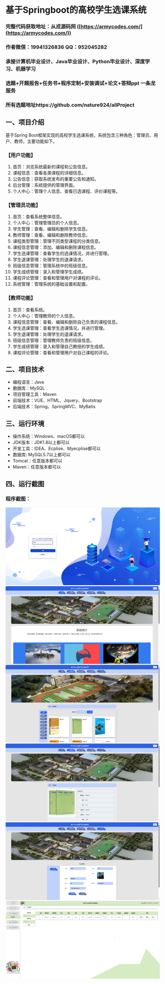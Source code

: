 基于Springboot的高校学生选课系统
=
### 完整代码获取地址：从戎源码网 ([https://armycodes.com/](https://armycodes.com/))
### 作者微信：19941326836  QQ：952045282 
### 承接计算机毕业设计、Java毕业设计、Python毕业设计、深度学习、机器学习
### 选题+开题报告+任务书+程序定制+安装调试+论文+答辩ppt 一条龙服务
### 所有选题地址https://github.com/nature924/allProject

一、项目介绍
---
基于Spring Boot框架实现的高校学生选课系统，系统包含三种角色：管理员、用户、教师，主要功能如下。

### 【用户功能】
1. 首页：浏览系统最新的课程和公告信息。
2. 课程信息：查看各类课程的详细信息。
3. 公告信息：获取系统发布的重要公告和通知。
4. 后台管理：系统提供的管理界面。
5. 个人中心：管理个人信息、查看已选课程、评价课程等。

### 【管理员功能】
1. 首页：查看系统整体信息。
2. 个人中心：管理管理员的个人信息。
3. 学生管理：查看、编辑和删除学生信息。
4. 教师管理：查看、编辑和删除教师信息。
5. 课程类型管理：管理不同类型课程的分类信息。
6. 课程信息管理：添加、编辑和删除课程信息。
7. 学生选课管理：查看学生的选课情况，并进行管理。
8. 学生退课管理：处理学生的退课请求。
9. 班级信息管理：管理系统中的班级信息。
10. 学生成绩管理：录入和管理学生成绩。
11. 课程评论管理：查看和管理用户对课程的评论。
12. 系统管理：管理系统的基础设置和配置。

### 【教师功能】
1. 首页：查看系统。
2. 个人中心：管理教师的个人信息。
3. 课程信息管理：查看、编辑和删除自己负责的课程信息。
4. 学生选课管理：查看学生选课情况，并进行管理。
5. 学生退课管理：处理学生的退课请求。
6. 班级信息管理：管理教师负责的班级信息。
7. 学生成绩管理：录入和管理自己教授的学生成绩。
8. 课程评论管理：查看和管理用户对自己课程的评论。







二、项目技术
---
- 编程语言：Java
- 数据库：MySQL
- 项目管理工具：Maven
- 前端技术：VUE、HTML、Jquery、Bootstrap
- 后端技术：Spring、SpringMVC、MyBatis

三、运行环境
---
- 操作系统：Windows、macOS都可以
- JDK版本：JDK1.8以上都可以
- 开发工具：IDEA、Ecplise、Myecplise都可以
- 数据库: MySQL5.7以上都可以
- Tomcat：任意版本都可以
- Maven：任意版本都可以

四、运行截图
---

### 程序截图：
![image/1.png](image/1.png)
![image/1.png](image/2.png)
![image/1.png](image/3.png)
![image/1.png](image/4.png)
![image/1.png](image/5.png)
![image/1.png](image/6.png)



